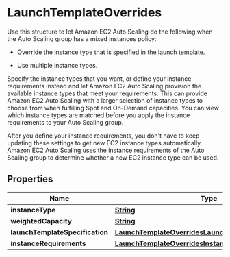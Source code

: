

# LaunchTemplateOverrides

<p>Use this structure to let Amazon EC2 Auto Scaling do the following when the Auto Scaling group has a mixed instances policy:</p> <ul> <li> <p>Override the instance type that is specified in the launch template.</p> </li> <li> <p>Use multiple instance types.</p> </li> </ul> <p>Specify the instance types that you want, or define your instance requirements instead and let Amazon EC2 Auto Scaling provision the available instance types that meet your requirements. This can provide Amazon EC2 Auto Scaling with a larger selection of instance types to choose from when fulfilling Spot and On-Demand capacities. You can view which instance types are matched before you apply the instance requirements to your Auto Scaling group.</p> <p>After you define your instance requirements, you don't have to keep updating these settings to get new EC2 instance types automatically. Amazon EC2 Auto Scaling uses the instance requirements of the Auto Scaling group to determine whether a new EC2 instance type can be used.</p>

## Properties

| Name | Type | Description | Notes |
|------------ | ------------- | ------------- | -------------|
|**instanceType** | [**String**](String.md) |  |  [optional] |
|**weightedCapacity** | [**String**](String.md) |  |  [optional] |
|**launchTemplateSpecification** | [**LaunchTemplateOverridesLaunchTemplateSpecification**](LaunchTemplateOverridesLaunchTemplateSpecification.md) |  |  [optional] |
|**instanceRequirements** | [**LaunchTemplateOverridesInstanceRequirements**](LaunchTemplateOverridesInstanceRequirements.md) |  |  [optional] |



